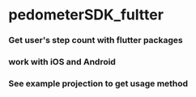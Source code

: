 # pedometerSDK_fultter

### Get user's step count with flutter packages

### work with iOS and Android

### See example projection to get usage method
